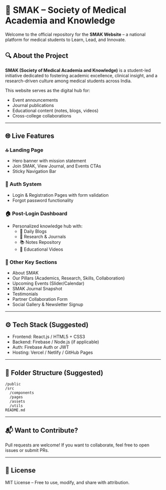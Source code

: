 
# 🧠 SMAK – Society of Medical Academia and Knowledge

Welcome to the official repository for the **SMAK Website** – a national platform for medical students to Learn, Lead, and Innovate.

## 🔍 About the Project

**SMAK (Society of Medical Academia and Knowledge)** is a student-led initiative dedicated to fostering academic excellence, clinical insight, and a research-driven culture among medical students across India.

This website serves as the digital hub for:
- Event announcements
- Journal publications
- Educational content (notes, blogs, videos)
- Cross-college collaborations

---

## 🌐 Live Features

### 🔝 Landing Page
- Hero banner with mission statement
- Join SMAK, View Journal, and Events CTAs
- Sticky Navigation Bar

### 🔐 Auth System
- Login & Registration Pages with form validation
- Forgot password functionality

### 🏠 Post-Login Dashboard
- Personalized knowledge hub with:
  - 📖 Daily Blogs
  - 🧬 Research & Journals
  - 📚 Notes Repository
  - 🎥 Educational Videos

### 📅 Other Key Sections
- About SMAK
- Our Pillars (Academics, Research, Skills, Collaboration)
- Upcoming Events (Slider/Calendar)
- SMAK Journal Snapshot
- Testimonials
- Partner Collaboration Form
- Social Gallery & Newsletter Signup

---

## ⚙️ Tech Stack (Suggested)
- Frontend: React.js / HTML5 + CSS3
- Backend: Firebase / Node.js (if applicable)
- Auth: Firebase Auth or JWT
- Hosting: Vercel / Netlify / GitHub Pages

---

## 📁 Folder Structure (Suggested)
```
/public
/src
  /components
  /pages
  /assets
  /utils
README.md
```

---

## 📬 Want to Contribute?

Pull requests are welcome! If you want to collaborate, feel free to open issues or submit PRs.

---

## 📌 License

MIT License – Free to use, modify, and share with attribution.

